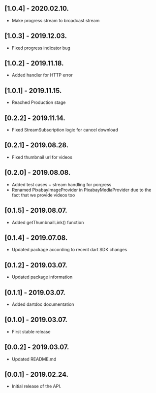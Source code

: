 ## [1.0.4] - 2020.02.10.

* Make progress stream to broadcast stream

## [1.0.3] - 2019.12.03.

* Fixed progress indicator bug

## [1.0.2] - 2019.11.18.

* Added handler for HTTP error

## [1.0.1] - 2019.11.15.

* Reached Production stage

## [0.2.2] - 2019.11.14.

* Fixed StreamSubscription logic for cancel download

## [0.2.1] - 2019.08.28.

* Fixed thumbnail url for videos

## [0.2.0] - 2019.08.08.

* Added test cases + stream handling for porgress
* Renamed PixabayImageProvider in PixabayMediaProvider due to the fact that we provide videos too


## [0.1.5] - 2019.08.07.

* Added getThumbnailLink() function

## [0.1.4] - 2019.07.08.

* Updated package according to recent dart SDK changes

## [0.1.2] - 2019.03.07.

* Updated package information

## [0.1.1] - 2019.03.07.

* Added dartdoc documentation

## [0.1.0] - 2019.03.07.

* First stable release 

## [0.0.2] - 2019.03.07.

* Updated README.md 

## [0.0.1] - 2019.02.24.

* Initial release of the API.
